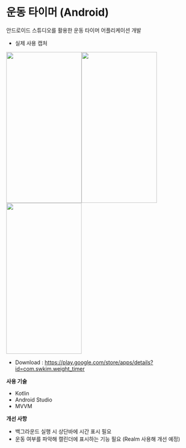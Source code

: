# 운동 타이머 (Android)
안드로이드 스튜디오를 활용한 운동 타이머 어플리케이션 개발


* 실제 사용 캡처

<img src="https://user-images.githubusercontent.com/63894186/155709549-9642da78-4c11-4a7b-879d-b2bce81b386a.png"  width="200" height="400"/><img src="https://user-images.githubusercontent.com/63894186/155709579-fe4b283b-4daa-4513-9f35-b537fb4b56f7.png"  width="200" height="400"/><img src="https://user-images.githubusercontent.com/63894186/155709612-90b66943-9d16-4b6a-95cc-89ff3666dced.png"  width="200" height="400"/>

* Download : https://play.google.com/store/apps/details?id=com.swkim.weight_timer

__사용 기술__
* Kotlin
* Android Studio
* MVVM

__개선 사항__
* 백그라운드 실행 시 상단바에 시간 표시 필요
* 운동 여부를 파악해 캘린더에 표시하는 기능 필요 (Realm 사용해 개선 예정)

